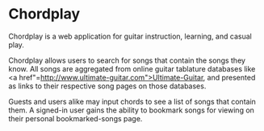 # Chordplay

Chordplay is a web application for guitar instruction, learning, and casual play.

Chordplay allows users to search for songs that contain the songs they know. All songs are aggregated from online guitar tablature databases like <a href"=http://www.ultimate-guitar.com">Ultimate-Guitar</a>, and presented as links to their respective song pages on those databases.

Guests and users alike may input chords to see a list of songs that contain them. A signed-in user gains the ability to bookmark songs for viewing on their personal bookmarked-songs page.
